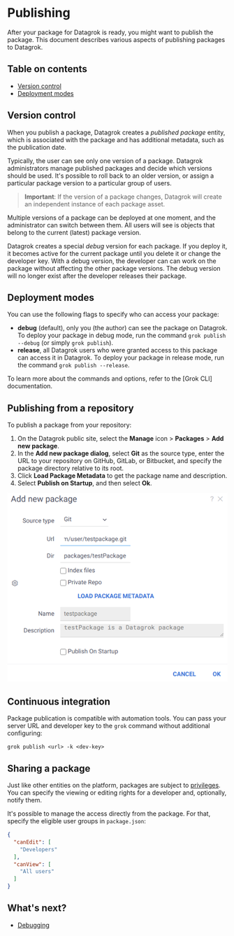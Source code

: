 <!-- TITLE: Publishing -->
<!-- ORDER: 2 -->

# Publishing

After your package for Datagrok is ready, you might want to publish the package. This document describes various aspects 
of publishing packages to Datagrok.

## Table on contents

* [Version control](#version-control)
* [Deployment modes](#deployment-modes)

## Version control

When you publish a package, Datagrok creates a _published package_ entity, which is associated with the package and has 
additional metadata, such as the publication date.

Typically, the user can see only one version of a package. Datagrok administrators manage published packages and decide
which versions should be used. It's possible to roll back to an older version, or assign a particular package version to 
a particular group of users.

> **Important**: If the version of a package changes, Datagrok will create an independent instance of each package asset.

Multiple versions of a package can be deployed at one moment, and the administrator can switch between them. All users
will see is objects that belong to the current (latest) package version.

Datagrok creates a special _debug_ version for each package. If you deploy it, it becomes active for the current package 
until you delete it or change the developer key. With a debug version, the developer can can work on the package without
affecting the other package versions. The debug version will no longer exist after the developer releases their package.

## Deployment modes

You can use the following flags to specify who can access your package:

* **debug** (default), only you (the author) can see the package on Datagrok.
  To deploy your package in debug mode, run the command `grok publish --debug` (or simply `grok publish`).
* **release**, all Datagrok users who were granted access to this package can access it in Datagrok.
  To deploy your package in release mode, run the command `grok publish --release`.

To learn more about the commands and options, refer to the [Grok CLI] documentation.

## Publishing from a repository

To publish a package from your repository:

1. On the Datagrok public site, select the **Manage** icon > **Packages** > **Add new package**.
2. In the **Add new package dialog**, select **Git** as the source type, enter the URL to your repository on GitHub, 
   GitLab, or Bitbucket, and specify the package directory relative to its root.
3. Click **Load Package Metadata** to get the package name and description.
4. Select **Publish on Startup**, and then select **Ok**.

![](../git-publishing.png)

## Continuous integration

Package publication is compatible with automation tools. You can pass your server URL and developer key to the `grok`
command without additional configuring:

```shell
grok publish <url> -k <dev-key>
```

## Sharing a package

Just like other entities on the platform, packages are subject to [privileges](../../govern/security.md#privileges). You
can specify the viewing or editing rights for a developer and, optionally, notify them.

It's possible to manage the access directly from the package. For that, specify the eligible user groups in `package.json`:

```json
{
  "canEdit": [
    "Developers"
  ],
  "canView": [
    "All users"
  ]
}
```

## What's next?

* [Debugging](./_debugging.md)
